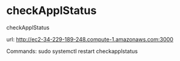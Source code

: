 # checkApplStatus
checkApplStatus

url: http://ec2-34-229-189-248.compute-1.amazonaws.com:3000

Commands: sudo systemctl restart checkapplstatus
